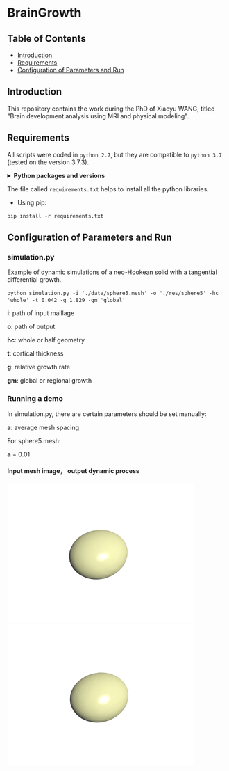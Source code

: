 # BrainGrowth

## Table of Contents

- [Introduction](#introduction)
- [Requirements](#requirements)
- [Configuration of Parameters and Run](#run)

## Introduction

This repository contains the work during the PhD of Xiaoyu WANG, titled "Brain development analysis using MRI and physical modeling".

## Requirements

All scripts were coded in `python 2.7`, but they are compatible to `python 3.7` (tested on the version 3.7.3).

<details>
<summary><b>Python packages and versions</b></summary>

- enum34==1.1.6
- funcsigs==1.0.2
- llvmlite==0.24.0
- nibabel==2.5.1
- numba==0.39.0
- numpy==1.17.2
- numpy-stl==2.10.1
- python-utils==2.3.0
- scikit-learn==0.21.3
- scipy==1.3.1
- singledispatch==3.4.0.3
- six==1.12.0
- Vapory==0.1.1
- mpmath==1.0.0
- os
- trimesh
- slam
</details>

The file called `requirements.txt` helps to install all the python libraries.

- Using pip:
```
pip install -r requirements.txt
```

## Configuration of Parameters and Run

### simulation.py

Example of dynamic simulations of a neo-Hookean solid with a tangential differential growth.

```
python simulation.py -i './data/sphere5.mesh' -o './res/sphere5' -hc 'whole' -t 0.042 -g 1.829 -gm 'global'
```

**i**: path of input maillage

**o**: path of output

**hc**: whole or half geometry

**t**: cortical thickness

**g**: relative growth rate

**gm**: global or regional growth

### Running a demo

In simulation.py, there are certain parameters should be set manually:

**a**: average mesh spacing

For sphere5.mesh:

**a** = 0.01

#### Input mesh image， output dynamic process
<img src="./docs/B0.png" width = "430px" /><img src="./docs/sphere5.gif" width = "430px" />
